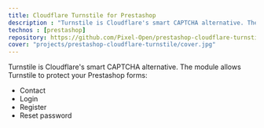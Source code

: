 ```yaml
---
title: Cloudflare Turnstile for Prestashop
description : "Turnstile is Cloudflare's smart CAPTCHA alternative. The module allows Turnstile to protect your Prestashop forms."
technos : [prestashop]
repository: https://github.com/Pixel-Open/prestashop-cloudflare-turnstile
cover: "projects/prestashop-cloudflare-turnstile/cover.jpg"
---
```

Turnstile is Cloudflare's smart CAPTCHA alternative. The module allows Turnstile to protect your Prestashop forms:
- Contact
- Login
- Register
- Reset password
<!-- break -->


